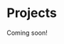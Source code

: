 # Projects

Coming soon!

<!-- Check out some of my recent projects on Github! -->

<!-- ::project-list -->
